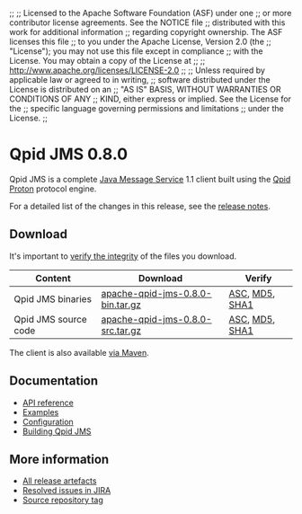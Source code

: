 ;;
;; Licensed to the Apache Software Foundation (ASF) under one
;; or more contributor license agreements.  See the NOTICE file
;; distributed with this work for additional information
;; regarding copyright ownership.  The ASF licenses this file
;; to you under the Apache License, Version 2.0 (the
;; "License"); you may not use this file except in compliance
;; with the License.  You may obtain a copy of the License at
;; 
;;   http://www.apache.org/licenses/LICENSE-2.0
;; 
;; Unless required by applicable law or agreed to in writing,
;; software distributed under the License is distributed on an
;; "AS IS" BASIS, WITHOUT WARRANTIES OR CONDITIONS OF ANY
;; KIND, either express or implied.  See the License for the
;; specific language governing permissions and limitations
;; under the License.
;;

# Qpid JMS 0.8.0

Qpid JMS is a complete [Java Message Service][jms] 1.1 client built
using the [Qpid Proton]({{site_url}}/proton/index.html) protocol engine.

For a detailed list of the changes in this release, see the [release
notes](release-notes.html).

[jms]: http://en.wikipedia.org/wiki/Java_Message_Service

## Download

It's important to [verify the
integrity]({{site_url}}/download.html#verify-what-you-download) of the
files you download.

| Content | Download | Verify |
|---------|----------|--------|
| Qpid JMS binaries | [apache-qpid-jms-0.8.0-bin.tar.gz](http://archive.apache.org/dist/qpid/jms/0.8.0/apache-qpid-jms-0.8.0-bin.tar.gz) | [ASC](https://archive.apache.org/dist/qpid/jms/0.8.0/apache-qpid-jms-0.8.0-bin.tar.gz.asc), [MD5](https://archive.apache.org/dist/qpid/jms/0.8.0/apache-qpid-jms-0.8.0-bin.tar.gz.md5), [SHA1](https://archive.apache.org/dist/qpid/jms/0.8.0/apache-qpid-jms-0.8.0-bin.tar.gz.sha1) |
| Qpid JMS source code | [apache-qpid-jms-0.8.0-src.tar.gz](http://archive.apache.org/dist/qpid/jms/0.8.0/apache-qpid-jms-0.8.0-src.tar.gz) | [ASC](https://archive.apache.org/dist/qpid/jms/0.8.0/apache-qpid-jms-0.8.0-src.tar.gz.asc), [MD5](https://archive.apache.org/dist/qpid/jms/0.8.0/apache-qpid-jms-0.8.0-src.tar.gz.md5), [SHA1](https://archive.apache.org/dist/qpid/jms/0.8.0/apache-qpid-jms-0.8.0-src.tar.gz.sha1) |

The client is also available [via Maven]({{site_url}}/maven.html).

## Documentation


<div class="two-column" markdown="1">

 - [API reference](http://docs.oracle.com/javaee/1.4/api/javax/jms/package-summary.html)
 - [Examples](https://github.com/apache/qpid-jms/tree/0.8.0/qpid-jms-examples)
 - [Configuration](docs/index.html)
 - [Building Qpid JMS](building.html)

</div>


## More information

 - [All release artefacts](http://archive.apache.org/dist/qpid/jms/0.8.0)
 - [Resolved issues in JIRA](https://issues.apache.org/jira/issues/?jql=project+%3D+QPIDJMS+AND+fixVersion+%3D+%270.8.0%27+AND+resolution+%3D+%27fixed%27+ORDER+BY+priority+DESC)
 - [Source repository tag](https://git-wip-us.apache.org/repos/asf/qpid-jms.git/tree/refs/tags/0.8.0)

<script type="text/javascript">
  _deferredFunctions.push(function() {
      if ("0.8.0" === "{{current_jms_release}}") {
          _modifyCurrentReleaseLinks();
      }
  });
</script>